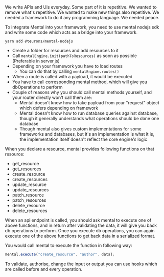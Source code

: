 We write APIs and UIs everyday. Some part of it is repetitive. We wanted to remove what's repetitive. We wanted to make new things also repetitive. We needed a framework to do it any programming language. We needed peace.

To integrate Mental into your framework, you need to use mental nodejs sdk and write some code which acts as a bridge into your framework.

`yarn add @teurons/mental-nodejs`

- Create a folder for resources and add resources to it
- Call `mentalEngine.init(pathToResources)` as soon as possible (Preferable in server.js)
- Depending on your framework you have to load routes
  - You can do that by calling `mentalEngine.routes()`
- When a route is called with a payload, it would be executed
- You have to call corresponding mental method, which will give you dbOperations to perform
- Couple of reasons why you should call mental methods yourself, and your router directly won't call them are:
  - Mental doesn't know how to take payload from your "request" object which defers depending on framework
  - Mental doesn't know how to run database queries against database, though it generally understands what operations should be done one database
  - Though mental also gives custom implementations for some frameworks and databases, but it's an implementation is what it is, the implementation itself doesn't reflect the core engine's logic

When you declare a resource, mental provides following functions on that resource:

- get_resource
- get_resources
- create_resource
- create_resources
- update_resource
- update_resources
- patch_resource
- patch_resources
- delete_resource
- delete_resources

When an api endpoint is called, you should ask mental to execute one of above functions, and in return after validating the data, it will give you back db operations to perform. Once you execute db operations, you can again execute one of the above functions to get back data in a serialized format.

You would call mental to execute the function in following way:

```js
mental.execute("create_resource", "author", data);
```

To validate, authorise, change the input or output you can use hooks which are called before and every operation.
